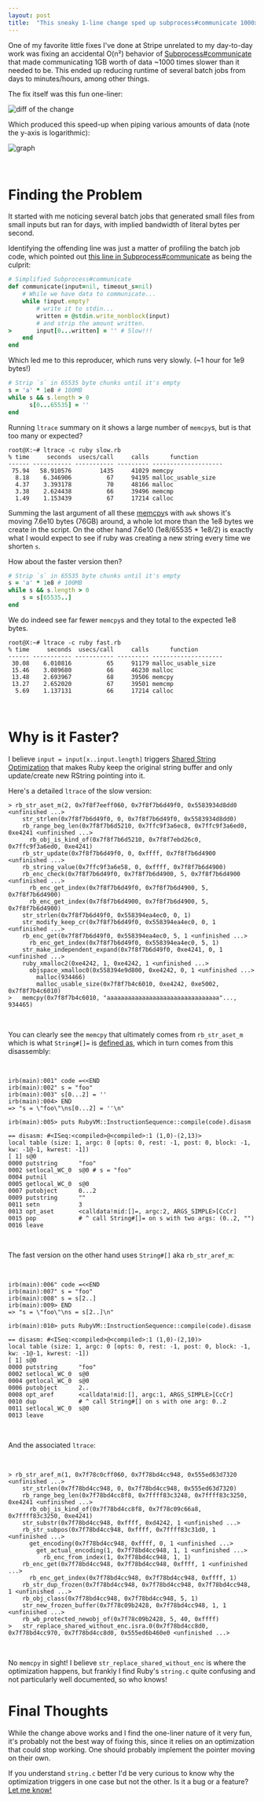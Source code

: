 ```yaml
---
layout: post
title:  "This sneaky 1-line change sped up subprocess#communicate 1000x+"
---
```


One of my favorite little fixes I've done at Stripe unrelated to my day-to-day
work was fixing an accidental O(n²) behavior of
[Subprocess#communicate](https://github.com/stripe/subprocess/blob/master/lib/subprocess.rb#L428)
that made communicating 1GB worth of data ~1000 times slower than it needed to
be. This ended up reducing runtime of several batch jobs from days to minutes/hours, among other things.

The fix itself was this fun one-liner:

![diff of the change](/assets/subprocess-diff.png)

Which produced this speed-up when piping various amounts of data (note the y-axis is logarithmic):

![graph](/assets/subprocess-perf-graph.png)

<br>

# Finding the Problem

It started with me noticing several batch jobs that generated small
files from small inputs but ran for days, with implied bandwidth of literal
bytes per second.

Identifying the offending line was just a matter of profiling the batch job
code, which pointed out [this line in
Subprocess#communicate](https://github.com/stripe/subprocess/blob/master/lib/subprocess.rb#L502)
as being the culprit:

```ruby
# Simplified Subprocess#communicate
def communicate(input=nil, timeout_s=nil)
    # While we have data to communicate...
    while !input.empty?
        # write it to stdin...
        written = @stdin.write_nonblock(input)
        # and strip the amount written.
>       input[0...written] = '' # Slow!!!
    end
end
```

Which led me to this reproducer, which runs very slowly. (~1 hour for 1e9 bytes!)

```ruby
# Strip `s` in 65535 byte chunks until it's empty
s = 'a' * 1e8 # 100MB
while s && s.length > 0
      s[0...65535] = ''
end
```

Running `ltrace` summary on it shows a large number of `memcpy`s, but is that too many or expected?

```
root@X:~# ltrace -c ruby slow.rb
% time     seconds  usecs/call     calls      function
------ ----------- ----------- --------- --------------------
 75.94   58.910576        1435     41029 memcpy
  8.18    6.346906          67     94195 malloc_usable_size
  4.37    3.393178          70     48166 malloc
  3.38    2.624438          66     39496 memcmp
  1.49    1.153439          67     17214 calloc
```

Summing the last argument of all these
[memcpy](https://man7.org/linux/man-pages/man3/memcpy.3.html)s with `awk` shows
it's moving 7.6e10 bytes (76GB) around, a whole lot more than the 1e8 bytes we
create in the script. On the other hand 7.6e10 (1e8/65535 * 1e8/2) is exactly
what I would expect to see if ruby was creating a new string every time we
shorten `s`.

How about the faster version then?

```ruby
# Strip `s` in 65535 byte chunks until it's empty
s = 'a' * 1e8 # 100MB
while s && s.length > 0
    s = s[65535..]
end
```

We do indeed see far fewer `memcpy`s and they total to the expected 1e8 bytes.

```
root@X:~# ltrace -c ruby fast.rb
% time     seconds  usecs/call     calls      function
------ ----------- ----------- --------- --------------------
 30.08    6.010816          65     91179 malloc_usable_size
 15.46    3.089680          66     46230 malloc
 13.48    2.693967          68     39506 memcpy
 13.27    2.652020          67     39501 memcmp
  5.69    1.137131          66     17214 calloc
```

<br>

# Why is it Faster?

I believe `input = input[x..input.length]` triggers [Shared String Optimization](https://patshaughnessy.net/2012/1/18/seeing-double-how-ruby-shares-string-values)
that makes Ruby keep the original string buffer and only update/create new RString
pointing into it.

Here's a detailed `ltrace` of the slow version:

```
> rb_str_aset_m(2, 0x7f8f7eeff060, 0x7f8f7b6d49f0, 0x5583934d8dd0 <unfinished ...>
    str_strlen(0x7f8f7b6d49f0, 0, 0x7f8f7b6d49f0, 0x5583934d8dd0)
    rb_range_beg_len(0x7f8f7b6d5210, 0x7ffc9f3a6ec8, 0x7ffc9f3a6ed0, 0xe4241 <unfinished ...>
      rb_obj_is_kind_of(0x7f8f7b6d5210, 0x7f8f7ebd26c0, 0x7ffc9f3a6ed0, 0xe4241)
    rb_str_update(0x7f8f7b6d49f0, 0, 0xffff, 0x7f8f7b6d4900 <unfinished ...>
    rb_string_value(0x7ffc9f3a6e58, 0, 0xffff, 0x7f8f7b6d4900)
    rb_enc_check(0x7f8f7b6d49f0, 0x7f8f7b6d4900, 5, 0x7f8f7b6d4900 <unfinished ...>
      rb_enc_get_index(0x7f8f7b6d49f0, 0x7f8f7b6d4900, 5, 0x7f8f7b6d4900)
      rb_enc_get_index(0x7f8f7b6d4900, 0x7f8f7b6d4900, 5, 0x7f8f7b6d4900)
    str_strlen(0x7f8f7b6d49f0, 0x558394ea4ec0, 0, 1)
    str_modify_keep_cr(0x7f8f7b6d49f0, 0x558394ea4ec0, 0, 1 <unfinished ...>
    rb_enc_get(0x7f8f7b6d49f0, 0x558394ea4ec0, 5, 1 <unfinished ...>
      rb_enc_get_index(0x7f8f7b6d49f0, 0x558394ea4ec0, 5, 1)
    str_make_independent_expand(0x7f8f7b6d49f0, 0xe4241, 0, 1 <unfinished ...>
    ruby_xmalloc2(0xe4242, 1, 0xe4242, 1 <unfinished ...>
      objspace_xmalloc0(0x558394e9d800, 0xe4242, 0, 1 <unfinished ...>
        malloc(934466)
        malloc_usable_size(0x7f8f7b4c6010, 0xe4242, 0xe5002, 0x7f8f7b4c6010)
>   memcpy(0x7f8f7b4c6010, "aaaaaaaaaaaaaaaaaaaaaaaaaaaaaaaa"..., 934465)
```

<br>

You can clearly see the `memcpy` that ultimately comes from
`rb_str_aset_m` which is what `String#[]=` is [defined
as](https://github.com/ruby/ruby/blame/master/string.c#L12104), which in turn comes from this disassembly:

<br>

```
irb(main):001" code =<<END
irb(main):002" s = "foo"
irb(main):003" s[0...2] = ''
irb(main):004> END
=> "s = \"foo\"\ns[0...2] = ''\n"

irb(main):005> puts RubyVM::InstructionSequence::compile(code).disasm

== disasm: #<ISeq:<compiled>@<compiled>:1 (1,0)-(2,13)>
local table (size: 1, argc: 0 [opts: 0, rest: -1, post: 0, block: -1, kw: -1@-1, kwrest: -1])
[ 1] s@0
0000 putstring      "foo"
0002 setlocal_WC_0  s@0 # s = "foo"
0004 putnil
0005 getlocal_WC_0  s@0
0007 putobject      0...2
0009 putstring      ""
0011 setn           3
0013 opt_aset       <calldata!mid:[]=, argc:2, ARGS_SIMPLE>[CcCr]
0015 pop            # ^ call String#[]= on s with two args: (0..2, "")
0016 leave
```

<br>

The fast version on the other hand uses `String#[]` aka `rb_str_aref_m`:

<br>

```
irb(main):006" code =<<END
irb(main):007" s = "foo"
irb(main):008" s = s[2..]
irb(main):009> END
=> "s = \"foo\"\ns = s[2..]\n"

irb(main):010> puts RubyVM::InstructionSequence::compile(code).disasm

== disasm: #<ISeq:<compiled>@<compiled>:1 (1,0)-(2,10)>
local table (size: 1, argc: 0 [opts: 0, rest: -1, post: 0, block: -1, kw: -1@-1, kwrest: -1])
[ 1] s@0
0000 putstring      "foo"
0002 setlocal_WC_0  s@0
0004 getlocal_WC_0  s@0
0006 putobject      2..
0008 opt_aref       <calldata!mid:[], argc:1, ARGS_SIMPLE>[CcCr]
0010 dup            # ^ call String#[] on s with one arg: 0..2
0011 setlocal_WC_0  s@0
0013 leave
```

<br>

And the associated `ltrace`:

<br>

```
> rb_str_aref_m(1, 0x7f78c0cff060, 0x7f78bd4cc948, 0x555ed63d7320 <unfinished ...>
    str_strlen(0x7f78bd4cc948, 0, 0x7f78bd4cc948, 0x555ed63d7320)
    rb_range_beg_len(0x7f78bd4cc8f8, 0x7ffff83c3248, 0x7ffff83c3250, 0xe4241 <unfinished ...>
      rb_obj_is_kind_of(0x7f78bd4cc8f8, 0x7f78c09c66a8, 0x7ffff83c3250, 0xe4241)
    str_substr(0x7f78bd4cc948, 0xffff, 0xd4242, 1 <unfinished ...>
    rb_str_subpos(0x7f78bd4cc948, 0xffff, 0x7ffff83c31d0, 1 <unfinished ...>
      get_encoding(0x7f78bd4cc948, 0xffff, 0, 1 <unfinished ...>
        get_actual_encoding(1, 0x7f78bd4cc948, 1, 1 <unfinished ...>
          rb_enc_from_index(1, 0x7f78bd4cc948, 1, 1)
    rb_enc_get(0x7f78bd4cc948, 0x7f78bd4cc948, 0xffff, 1 <unfinished ...>
      rb_enc_get_index(0x7f78bd4cc948, 0x7f78bd4cc948, 0xffff, 1)
    rb_str_dup_frozen(0x7f78bd4cc948, 0x7f78bd4cc948, 0x7f78bd4cc948, 1 <unfinished ...>
    rb_obj_class(0x7f78bd4cc948, 0x7f78bd4cc948, 5, 1)
    str_new_frozen_buffer(0x7f78c09b2428, 0x7f78bd4cc948, 1, 1 <unfinished ...>
    rb_wb_protected_newobj_of(0x7f78c09b2428, 5, 40, 0xffff)
>   str_replace_shared_without_enc.isra.0(0x7f78bd4cc8d0, 0x7f78bd4cc970, 0x7f78bd4cc8d0, 0x555ed6b460e0 <unfinished ...>
```

<br>

No `memcpy` in sight! I believe `str_replace_shared_without_enc` is where the optimization happens, but frankly I find Ruby's `string.c` quite confusing and not particularly well documented, so who knows!

# Final Thoughts

While the change above works and I find the one-liner nature of it very fun, it's probably not the best way of fixing this, since it relies on an optimization that could stop working. One should probably implement the pointer moving on their own.

If you understand `string.c` better I'd be very curious to know why the optimization triggers in one case but not the other. Is it a bug or a feature? [Let me know!](https://twitter.com/s7nfo)
